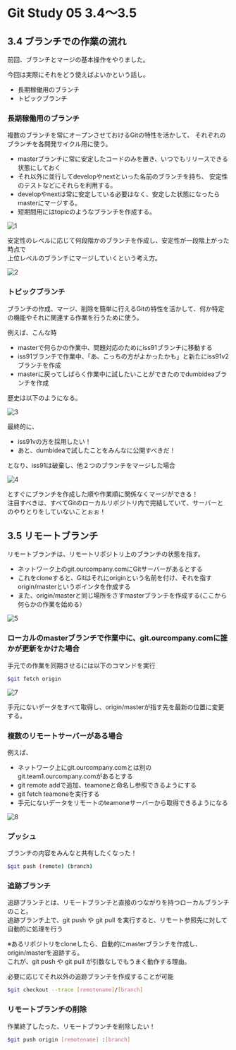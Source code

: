 Git Study 05 3.4～3.5
=========

## 3.4 ブランチでの作業の流れ

前回、ブランチとマージの基本操作をやりました。

今回は実際にそれをどう使えばよいかという話し。
- 長期稼働用のブランチ
- トピックブランチ

### 長期稼働用のブランチ

複数のブランチを常にオープンさせておけるGitの特性を活かして、  それぞれのブランチを各開発サイクル用に使う。  
    
- masterブランチに常に安定したコードのみを置き、いつでもリリースできる状態にしておく  
- それ以外に並行してdevelopやnextといった名前のブランチを持ち、 安定性のテストなどにそれらを利用する。  
- developやnextは常に安定している必要はなく、安定した状態になったらmasterにマージする。
- 短期間用にはtopicのようなブランチを作成する。

![1](./img/1.png)

安定性のレベルに応じて何段階かのブランチを作成し、安定性が一段階上がった時点で  
上位レベルのブランチにマージしていくという考え方。

![2](./img/2.png)

### トピックブランチ

ブランチの作成、マージ、削除を簡単に行えるGitの特性を活かして、何か特定の機能やそれに関連する作業を行うために使う。

例えば、こんな時  
- masterで何らかの作業中、問題対応のためにiss91ブランチに移動する
- iss91ブランチで作業中、「あ、こっちの方がよかったかも」と新たにiss91v2ブランチを作成
- masterに戻ってしばらく作業中に試したいことができたのでdumbideaブランチを作成

歴史は以下のようになる。

![3](./img/3.png)

最終的に、  
- iss91vの方を採用したい！  
- あと、dumbideaで試したことをみんなに公開すべきだ！

となり、iss91は破棄し、他２つのブランチをマージした場合

![4](./img/4.png)

とすぐにブランチを作成した順や作業順に関係なくマージができる！  
注目すべきは、すべてGitのローカルリポジトリ内で完結していて、サーバーとのやりとりをしていないことぉぉ！

## 3.5 リモートブランチ

リモートブランチは、リモートリポジトリ上のブランチの状態を指す。

- ネットワーク上のgit.ourcompany.comにGitサーバーがあるとする
- これをcloneすると、Gitはそれにoriginという名前を付け、それを指すorigin/masterというポインタを作成する
- また、origin/masterと同じ場所をさすmasterブランチを作成する(ここから何らかの作業を始める）

![5](./img/5.png)

### ローカルのmasterブランチで作業中に、git.ourcompany.comに誰かが更新をかけた場合  

手元での作業を同期させるには以下のコマンドを実行  
```sh
$git fetch origin
```

![7](./img/7.png)

手元にないデータをすべて取得し、origin/masterが指す先を最新の位置に変更する。  

### 複数のリモートサーバーがある場合

例えば、
-  ネットワーク上にgit.ourcompany.comとは別のgit.team1.ourcompany.comがあるとする
- git remote addで追加、teamoneと命名し参照できるようにする
- git fetch teamoneを実行する
- 手元にないデータをリモートのteamoneサーバーから取得できるようになる

![8](./img/8.png)   

### プッシュ

ブランチの内容をみんなと共有したくなった！
```sh
$git push (remote) (branch)
``` 

### 追跡ブランチ

追跡ブランチとは、リモートブランチと直接のつながりを持つローカルブランチのこと。  
追跡ブランチ上で、git push や git pull を実行すると、リモート参照先に対して自動的に処理を行う  

※あるリポジトリをcloneしたら、自動的にmasterブランチを作成し、origin/masterを追跡する。  
これが、git push や git pull が引数なしでもうまく動作する理由。

必要に応じてそれ以外の追跡ブランチを作成することが可能  
```sh
$git checkout --trace [remotename]/[branch]
``` 

### リモートブランチの削除

作業終了したった、リモートブランチを削除したい！
```sh
$git push origin [remotename] :[branch]
``` 
